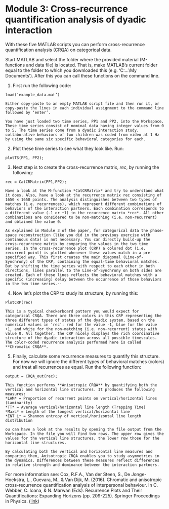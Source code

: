 # Module 3: Cross-recurrence quantification analysis of dyadic interaction

With these five MATLAB scripts you can perform cross-recurrence quantification analysis (CRQA) on categorical data. 

Start MATLAB and select the folder where the provided material (M-functions and data file) is located. That is, make MATLAB’s current folder equal to the folder to which you downloaded this (e.g. ‘C:\...\My Documents’). After this you can call these functions on the command line.

1. First run the following code: 
```
load(‘example_data.mat’)
```
	Either copy-paste to an empty MATLAB script file and then run it, or copy-paste the lines in each individual assignment to the command line followed by ‘enter’.

	You have just loaded two time series, PP1 and PP2, into the Workspace. These time series consist of nominal data having integer values from 0 to 5. The time series come from a dyadic interaction study, collaborative behaviors of two children was coded from video at 1 Hz by using the same six specific behavioral categories for each.

2. Plot these time series to see what they look like. Run:
```
plotTS(PP1, PP2);
```

3. Next step is to create the cross-recurrence matrix, *rec*, by running the following:
```
rec = CatCRMatrix(PP1,PP2);
```
	Have a look at the M-function *CatCRMatrix* and try to understand what it does. Also, have a look at the recurrence matrix rec consisting of 1650 × 1650 points. The analysis distinguishes between two types of matches (i.e. recurrences), which represent different combinations of behaviors of the interaction partners. Each combination corresponds to a different value (-1 or +1) in the recurrence matrix *rec*. All other combinations are considered to be non-matching (i.e. non-recurrent) and obtained the value 0.

	As explained in Module 3 of the paper, for categorical data the phase-space reconstruction (like you did in the previous exercise with continuous data) is not necessary. You can directly build-up the cross-recurrence matrix by comparing the values in the two time series. In the cross-recurrence plot (CRP) a colored dot (i.e. recurrent point) is plotted whenever these values match in a pre-specified way. This first creates the main diagonal (Line-of-Synchrony) of the CRP, containing the equal-time behavioral matches. But by shifting the time series with respect to each other in both directions, lines parallel to the Line-of-Synchrony on both sides are created. Each of these lines reflects the behavioral matches with a specific (increasing) delay between the occurrence of those behaviors in the two time series.⋅⋅

4. Now let’s plot the CRP to study its structure, by running this:
```
PlotCRP(rec)
```
	This is a typical checkerboard pattern you would expect for categorical CRQA. There are three colors in this CRP representing the three different types of states of the dyadic system, based on the numerical values in ‘rec’: red for the value -1, blue for the value +1, and white for the non-matching (i.e. non-recurrent) states with value 0. All together, the CRP nicely displays the rich coordinative structure of the dyadic interaction across all possible timescales. The color-coded recurrence analysis performed here is called **Chromatic CRQA**.

5. Finally, calculate some recurrence measures to quantify this structure. For now we will ignore the different types of behavioral matches (colors) and treat all recurrences as equal. Run the following function:
```
output = CRQA_out(rec);
```
	This function performs **Anisotropic CRQA** by quantifying both the vertical and horizontal line structures. It produces the following measures:
	*LAM* = Proportion of recurrent points on vertical/horizontal lines (Laminarity)
	*TT* = Average vertical/horizontal line length (Trapping Time)
	*MaxL* = Length of the longest vertical/horizontal line
	*ENT_L* = Shannon entropy of vertical/horizontal line length distribution

	ou can have a look at the results by opening the file output from the Workspace. In the file you will find two rows. The upper row gives the values for the vertical line structures, the lower row those for the horizontal line structures.

	By calculating both the vertical and horizontal line measures and comparing them, Anisotropic CRQA enables you to study asymmetries in the dynamics. Differences between these measures reflect differences in relative strength and dominance between the interaction partners. 

For more information see:
Cox, R.F.A., Van der Steen, S., De Jonge-Hoekstra, L., Guevara, M., & Van Dijk, M. (2016). Chromatic and anisotropic cross-recurrence quantification analysis of interpersonal behaviour. In C. Webber, C. Ioana, & N. Marwan (Eds). Recurrence Plots and Their Quantifications: Expanding Horizons (pp. 209-225). Springer Proceedings in Physics. ([link](https://www.researchgate.net/publication/299511690_Chromatic_and_Anisotropic_Cross-Recurrence_Quantification_Analysis_of_Interpersonal_Behavior))